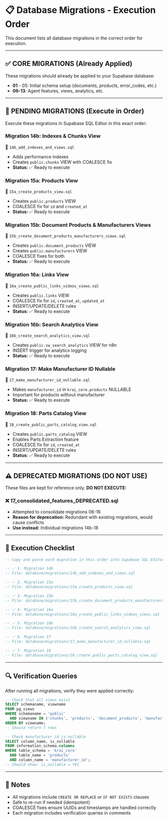 # 📋 Database Migrations - Execution Order

This document lists all database migrations in the correct order for execution.

---

## ✅ **CORE MIGRATIONS (Already Applied)**

These migrations should already be applied to your Supabase database:

- **01** - 05: Initial schema setup (documents, products, error_codes, etc.)
- **06-13**: Agent features, views, analytics, etc.

---

## 🔧 **PENDING MIGRATIONS (Execute in Order)**

Execute these migrations in Supabase SQL Editor in this exact order:

### **Migration 14b: Indexes & Chunks View**
📄 `14b_add_indexes_and_views.sql`
- Adds performance indexes
- Creates `public.chunks` VIEW with COALESCE fix
- **Status:** ✅ Ready to execute

### **Migration 15a: Products View**
📄 `15a_create_products_view.sql`
- Creates `public.products` VIEW
- COALESCE fix for `id` and `created_at`
- **Status:** ✅ Ready to execute

### **Migration 15b: Document Products & Manufacturers Views**
📄 `15b_create_document_products_manufacturers_views.sql`
- Creates `public.document_products` VIEW
- Creates `public.manufacturers` VIEW
- COALESCE fixes for both
- **Status:** ✅ Ready to execute

### **Migration 16a: Links View**
📄 `16a_create_public_links_videos_views.sql`
- Creates `public.links` VIEW
- COALESCE fix for `id`, `created_at`, `updated_at`
- INSERT/UPDATE/DELETE rules
- **Status:** ✅ Ready to execute

### **Migration 16b: Search Analytics View**
📄 `16b_create_search_analytics_view.sql`
- Creates `public.vw_search_analytics` VIEW for n8n
- INSERT trigger for analytics logging
- **Status:** ✅ Ready to execute

### **Migration 17: Make Manufacturer ID Nullable**
📄 `17_make_manufacturer_id_nullable.sql`
- Makes `manufacturer_id` in `krai_core.products` NULLABLE
- Important for products without manufacturer
- **Status:** ✅ Ready to execute

### **Migration 18: Parts Catalog View**
📄 `18_create_public_parts_catalog_view.sql`
- Creates `public.parts_catalog` VIEW
- Enables Parts Extraction feature
- COALESCE fix for `id`, `created_at`
- INSERT/UPDATE/DELETE rules
- **Status:** ✅ Ready to execute

---

## ⚠️ **DEPRECATED MIGRATIONS (DO NOT USE)**

These files are kept for reference only. **DO NOT EXECUTE:**

### **❌ 17_consolidated_features_DEPRECATED.sql**
- Attempted to consolidate migrations 06-16
- **Reason for deprecation:** Redundant with existing migrations, would cause conflicts
- **Use instead:** Individual migrations 14b-18

---

## 📝 **Execution Checklist**

```sql
-- Copy and paste each migration in this order into Supabase SQL Editor:

-- ✅ 1. Migration 14b
-- File: database/migrations/14b_add_indexes_and_views.sql

-- ✅ 2. Migration 15a
-- File: database/migrations/15a_create_products_view.sql

-- ✅ 3. Migration 15b
-- File: database/migrations/15b_create_document_products_manufacturers_views.sql

-- ✅ 4. Migration 16a
-- File: database/migrations/16a_create_public_links_videos_views.sql

-- ✅ 5. Migration 16b
-- File: database/migrations/16b_create_search_analytics_view.sql

-- ✅ 6. Migration 17
-- File: database/migrations/17_make_manufacturer_id_nullable.sql

-- ✅ 7. Migration 18
-- File: database/migrations/18_create_public_parts_catalog_view.sql
```

---

## 🔍 **Verification Queries**

After running all migrations, verify they were applied correctly:

```sql
-- Check that all views exist
SELECT schemaname, viewname 
FROM pg_views 
WHERE schemaname = 'public' 
  AND viewname IN ('chunks', 'products', 'document_products', 'manufacturers', 'links', 'parts_catalog', 'vw_search_analytics')
ORDER BY viewname;
-- Should return 7 rows

-- Check manufacturer_id is nullable
SELECT column_name, is_nullable 
FROM information_schema.columns 
WHERE table_schema = 'krai_core' 
  AND table_name = 'products' 
  AND column_name = 'manufacturer_id';
-- Should show: is_nullable = YES
```

---

## 📌 **Notes**

- All migrations include `CREATE OR REPLACE` or `IF NOT EXISTS` clauses
- Safe to re-run if needed (idempotent)
- COALESCE fixes ensure UUIDs and timestamps are handled correctly
- Each migration includes verification queries in comments
